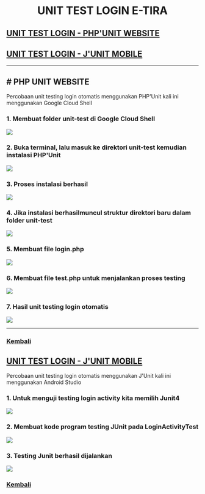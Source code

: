 <div id="Kembali">
<h1 align="center"> UNIT TEST LOGIN E-TIRA</h1>

<h2>
    <a href="#PHPUnit"> UNIT TEST LOGIN - PHP'UNIT WEBSITE</a>
</h2>
<h2>
    <a href="#JUnit"> UNIT TEST LOGIN - J'UNIT MOBILE</a>
</h2>
<hr>
<h2># PHP UNIT WEBSITE</h2>
<div id="PHPUnit">
<p>Percobaan unit testing login otomatis menggunakan PHP'Unit kali ini menggunakan Google Cloud Shell </p>

<h3>1. Membuat folder unit-test di Google Cloud Shell</h3>

<img src="https://user-images.githubusercontent.com/76760289/144576673-76795379-2365-4ad7-b041-bc4f080c3c40.png">

<h3>2. Buka terminal, lalu masuk ke direktori unit-test kemudian instalasi PHP'Unit</h3>

<img src="https://user-images.githubusercontent.com/76760289/144577010-bad4a2b5-3b37-4a0c-9e9c-63df69119cc2.png">

<h3>3. Proses instalasi berhasil</h3>

<img src="https://user-images.githubusercontent.com/76760289/144577338-6e9abd95-6f8a-4fc6-9a93-714b1395b283.png">

<h3>4. Jika instalasi berhasilmuncul struktur direktori baru dalam folder unit-test</h3>

<img src="https://user-images.githubusercontent.com/76760289/144577507-3a1c7ec0-4e84-465b-81db-d0451495bf79.png">

<h3>5. Membuat file login.php</h3>

<img src="https://user-images.githubusercontent.com/76760289/144577917-fb5a5b53-7218-43fc-bfd7-5af8d6ff378a.png">

<h3>6. Membuat file test.php untuk menjalankan proses testing</h3>

<img src="https://user-images.githubusercontent.com/76760289/144578022-ab346dfb-9927-4958-b717-64d64da3b7ca.png">

<h3>7. Hasil unit testing login otomatis</h3>

<img src="https://user-images.githubusercontent.com/76760289/144578075-dafa649b-4e19-46d2-8b6f-adc2846f306a.png">

<hr>
<h3>
	<a href="#Kembali"> Kembali</a>
</h3>
	
<div id="JUnit">	
<h2>
    <a href="#JUnit"> UNIT TEST LOGIN - J'UNIT MOBILE</a>
</h2>

<p>Percobaan unit testing login otomatis menggunakan J'Unit kali ini menggunakan Android Studio </p>
<h3>1. Untuk menguji testing login activity kita memilih Junit4</h3>

<img src="https://user-images.githubusercontent.com/76760289/144631419-7bc88fad-34c6-434e-b7bb-8197d13fd19c.png">

<h3>2. Membuat kode program testing JUnit pada LoginActivityTest</h3>

<img src="https://user-images.githubusercontent.com/76760289/144630013-fcdc46d4-fe49-4805-ab2b-31179c7249fa.png">

<h3>3. Testing Junit berhasil dijalankan</h3>

<img src="https://user-images.githubusercontent.com/76760289/144630098-0aff1b06-69f6-4582-a964-8205e8b5cc52.png">
<h3>
	<a href="#Kembali"> Kembali</a>
</h3>

